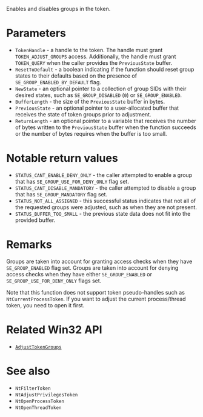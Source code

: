 Enables and disables groups in the token.

# Parameters
 - `TokenHandle` - a handle to the token. The handle must grant `TOKEN_ADJUST_GROUPS` access. Additionally, the handle must grant `TOKEN_QUERY` when the caller provides the `PreviousState` buffer.
 - `ResetToDefault` - a boolean indicating if the function should reset group states to their defaults based on the presence of `SE_GROUP_ENABLED_BY_DEFAULT` flag.
 - `NewState` - an optional pointer to a collection of group SIDs with their desired states, such as `SE_GROUP_DISABLED` (`0`) or `SE_GROUP_ENABLED`.
 - `BufferLength` - the size of the `PreviousState` buffer in bytes.
 - `PreviousState` - an optional pointer to a user-allocated buffer that receives the state of token groups prior to adjustment.
 - `ReturnLength` - an optional pointer to a variable that receives the number of bytes written to the `PreviousState` buffer when the function succeeds or the number of bytes requires when the buffer is too small.

# Notable return values
 - `STATUS_CANT_ENABLE_DENY_ONLY` - the caller attempted to enable a group that has `SE_GROUP_USE_FOR_DENY_ONLY` flag set.
 - `STATUS_CANT_DISABLE_MANDATORY` - the caller attempted to disable a group that has `SE_GROUP_MANDATORY` flag set.
 - `STATUS_NOT_ALL_ASSIGNED` - this successful status indicates that not all of the requested groups were adjusted, such as when they are not present.
 - `STATUS_BUFFER_TOO_SMALL` - the previous state data does not fit into the provided buffer.

# Remarks
Groups are taken into account for granting access checks when they have `SE_GROUP_ENABLED` flag set. Groups are taken into account for denying access checks when they have either `SE_GROUP_ENABLED` or `SE_GROUP_USE_FOR_DENY_ONLY` flags set.                                                                                                                                                                       

Note that this function does not support token pseudo-handles such as `NtCurrentProcessToken`. If you want to adjust the current process/thread token, you need to open it first.

# Related Win32 API
 - [`AdjustTokenGroups`](https://learn.microsoft.com/en-us/windows/win32/api/securitybaseapi/nf-securitybaseapi-adjusttokengroups)

# See also
 - `NtFilterToken`
 - `NtAdjustPrivilegesToken`
 - `NtOpenProcessToken`
 - `NtOpenThreadToken`

